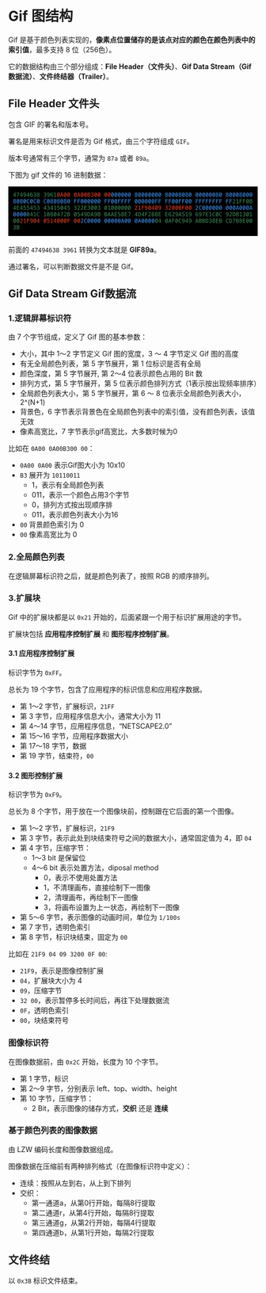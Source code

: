 # Gif 图结构

Gif 是基于颜色列表实现的，**像素点位置储存的是该点对应的颜色在颜色列表中的索引值**，最多支持 8 位（256色）。

它的数据结构由三个部分组成：**File Header（文件头）**、**Gif Data Stream（Gif 数据流）**、**文件终结器（Trailer）**。


## File Header 文件头

包含 GIF 的署名和版本号。

署名是用来标识文件是否为 Gif 格式，由三个字符组成 `GIF`。

版本号通常有三个字节，通常为 `87a` 或者 `89a`。  

下图为 gif 文件的 16 进制数据：

![](https://raw.githubusercontent.com/chenBingX/img/master/其它/gif数据格式.png)

前面的 `47494638 3961` 转换为文本就是 **GIF89a**。

通过署名，可以判断数据文件是不是 Gif。


## Gif Data Stream Gif数据流

### 1.逻辑屏幕标识符

由 7 个字节组成，定义了 Gif 图的基本参数：
- 大小，其中 1～2 字节定义 Gif 图的宽度，3 ～ 4 字节定义 Gif 图的高度
- 有无全局颜色列表，第 5 字节展开，第 1 位标识是否有全局
- 颜色深度，第 5 字节展开, 第 2～4 位表示颜色占用的 Bit 数
- 排列方式，第 5 字节展开，第 5 位表示颜色排列方式（1表示按出现频率排序）
- 全局颜色列表大小，第 5 字节展开，第 6 ～ 8 位表示全局颜色列表大小，2^(N+1)
- 背景色，6 字节表示背景色在全局颜色列表中的索引值，没有颜色列表，该值无效
- 像素高宽比，7 字节表示gif高宽比，大多数时候为0

比如在 `0A00 0A00B300 00`：

- `0A00 0A00` 表示Gif图大小为 10x10
- `B3` 展开为 `10110011`
    - 1，表示有全局颜色列表
    - 011，表示一个颜色占用3个字节
    - 0，排列方式按出现顺序排
    - 011，表示颜色列表大小为16
- `00` 背景颜色索引为 0
- `00` 像素高宽比为 0

### 2.全局颜色列表

在逻辑屏幕标识符之后，就是颜色列表了，按照 RGB 的顺序排列。

### 3.扩展块

Gif 中的扩展块都是以 `0x21` 开始的，后面紧跟一个用于标识扩展用途的字节。

扩展块包括 **应用程序控制扩展** 和 **图形程序控制扩展**。

#### 3.1 应用程序控制扩展

标识字节为 `0xFF`。

总长为 19 个字节，包含了应用程序的标识信息和应用程序数据。

- 第 1～2 字节，扩展标识，`21FF`
- 第 3 字节，应用程序信息大小，通常大小为 11
- 第 4～14 字节，应用程序信息，“NETSCAPE2.0”
- 第 15～16 字节，应用程序数据大小
- 第 17～18 字节，数据
- 第 19 字节，结束符，`00`

#### 3.2 图形控制扩展

标识字节为 `0xF9`。

总长为 8 个字节，用于放在一个图像块前，控制跟在它后面的第一个图像。

- 第 1～2 字节，扩展标识，`21F9`
- 第 3 字节，表示此处到块结束符号之间的数据大小，通常固定值为 4，即 `04`
- 第 4 字节，压缩字节：
    - 1～3 bit 是保留位
    - 4～6 bit 表示处置方法，diposal method
        - 0，表示不使用处置方法
        - 1，不清理画布，直接绘制下一图像
        - 2，清理画布，再绘制下一图像
        - 3，将画布设置为上一状态，再绘制下一图像
- 第 5～6 字节，表示图像的动画时间，单位为 `1/100s`
- 第 7 字节，透明色索引
- 第 8 字节，标识块结束，固定为 `00`

比如在 `21F9 04 09 3200 0F 00`:
- `21F9`，表示是图像控制扩展
- `04`，扩展块大小为 4
- `09`，压缩字节
- `32 00`，表示暂停多长时间后，再往下处理数据流
- `0F`，透明色索引
- `00`，块结束符号



### 图像标识符

在图像数据前，由 `0x2C` 开始，长度为 10 个字节。

- 第 1 字节，标识
- 第 2～9 字节，分别表示 left、top、width、height
- 第 10 字节，压缩字节：
    - 2 Bit，表示图像的储存方式，**交织** 还是 **连续**


### 基于颜色列表的图像数据

由 LZW 编码长度和图像数据组成。

图像数据在压缩前有两种排列格式（在图像标识符中定义）：

- 连续：按照从左到右，从上到下排列
- 交织：
    - 第一通道a，从第0行开始，每隔8行提取
    - 第二通道r，从第4行开始，每隔8行提取
    - 第三通道g，从第2行开始，每隔4行提取
    - 第四通道b，从第1行开始，每隔2行提取

## 文件终结

以 `0x3B` 标识文件结束。


